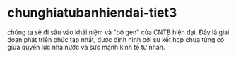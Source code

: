 # chunghiatubanhiendai-tiet3
chúng ta sẽ đi sâu vào khái niệm và "bộ gen" của CNTB hiện đại. Đây là giai đoạn phát triển phức tạp nhất, được định hình bởi sự kết hợp chưa từng có giữa quyền lực nhà nước và sức mạnh kinh tế tư nhân.

